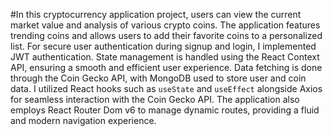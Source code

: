 #In this cryptocurrency application project, users can view the current market value and analysis of various crypto coins. The application features trending coins and allows users to add their favorite coins to a personalized list. For secure user authentication during signup and login, I implemented JWT authentication. State management is handled using the React Context API, ensuring a smooth and efficient user experience. Data fetching is done through the Coin Gecko API, with MongoDB used to store user and coin data. I utilized React hooks such as `useState` and `useEffect` alongside Axios for seamless interaction with the Coin Gecko API. The application also employs React Router Dom v6 to manage dynamic routes, providing a fluid and modern navigation experience.
